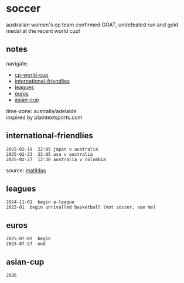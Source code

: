 # soccer  
australian women's cp team confirmed GOAT, undefeated run and gold medal at the recent world cup!  

## notes  
navigate:  
- [cp-world-cup](#cp-world-cup)  
- [international-friendlies](#international-friendlies)  
- [leagues](#leagues)   
- [euros](#euros)  
- [asian-cup](#asian-cup)  

time-zone: australia/adelaide  
inspired by plaintextsports.com  

## international-friendlies  
~~~~~~
2025-02-19  22:05 japan v australia
2025-02-23  22:05 usa v australia
2025-02-27  12:30 australia v colombia
~~~~~~

source: [matildas](https://www.matildas.com.au/fixtures#!/t6231)  

## leagues
~~~~~~
2024-11-01  begin a-league
2025-01  begin unrivalled basketball (not soccer, sue me)
~~~~~~

## euros
~~~~~~
2025-07-02  begin
2025-07-27  end
~~~~~~

## asian-cup
~~~~~~
2026
~~~~~~
